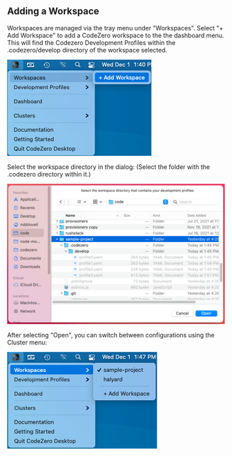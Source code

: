 ## Adding a Workspace

Workspaces are managed via the tray menu under "Workspaces". Select "+ Add Workspace" to add a CodeZero workspace to the
the dashboard menu. This will find the Codezero Development Profiles within the .codezero/develop directory of the 
workspace selected.

![](../../_media/app/menu-workspaces-empty-add.png)

Select the workspace directory in the dialog: (Select the folder with the .codezero directory within it.)

![](../../_media/app/dialog-select-workspace.png)

After selecting "Open", you can switch between configurations using the Cluster menu:

![](../../_media/app/menu-workspaces-two.png)